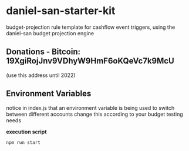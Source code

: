 # daniel-san-starter-kit
budget-projection rule template for cashflow event triggers, using the daniel-san budget projection engine

## Donations - Bitcoin: 19XgiRojJnv9VDhyW9HmF6oKQeVc7k9McU 
(use this address until 2022)

## Environment Variables
notice in index.js that an environment variable is being used to switch between different accounts 
change this according to your budget testing needs

**execution script**
```javascript
npm run start
```